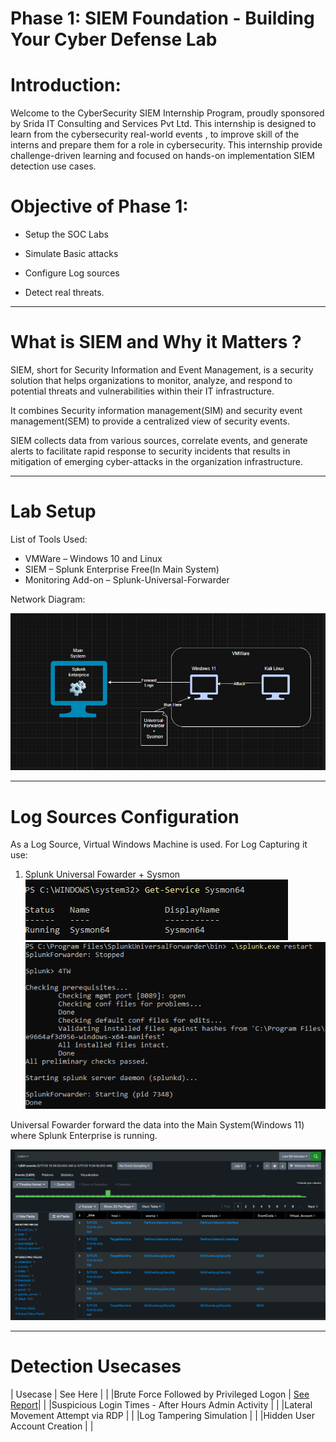 # Phase 1: SIEM Foundation - Building Your Cyber Defense Lab



# Introduction:

Welcome to the CyberSecurity SIEM Internship Program, proudly sponsored by Srida IT Consulting and Services Pvt Ltd.
This internship is designed to learn from the cybersecurity real-world events , to improve skill of the interns and prepare them for a role in cybersecurity.
This internship provide challenge-driven learning  and focused on hands-on implementation SIEM detection use cases.



# Objective of Phase 1:

* Setup the SOC Labs

* Simulate Basic attacks

* Configure Log sources

* Detect real threats.

***********        **************

# What is SIEM and Why it Matters ?


SIEM, short for Security Information and Event Management, is a security solution that helps organizations to monitor, analyze, and respond to potential threats and vulnerabilities within their IT infrastructure.

It combines Security information management(SIM) and security event management(SEM) to provide a centralized view of security events.

SIEM collects data from various sources, correlate events, and generate alerts to facilitate rapid response to security incidents that results in mitigation of emerging cyber-attacks in the organization infrastructure.


***********        **************


# Lab Setup

List of Tools Used:
* VMWare – Windows 10 and Linux 
* SIEM – Splunk Enterprise Free(In Main System)
* Monitoring Add-on – Splunk-Universal-Forwarder

Network Diagram:

![SetUp](<screenshorts/Screenshot 2025-05-17 113039.png>)



***********        **************


# Log Sources Configuration

As a Log Source, Virtual Windows Machine is used. For Log Capturing it use:
1) Splunk Universal Fowarder + Sysmon
![Sysmon](<screenshorts/Screenshot 2025-05-15 125229.png>)
![Forwarder](<screenshorts/Screenshot 2025-05-17 130801-1.png>)

Universal Fowarder forward the data into the Main System(Windows 11) where Splunk Enterprise is running.

![Splunk](<screenshorts/Screenshot 2025-05-17 113437.png>)


***********        **************


# Detection Usecases

| Usecase                                               |    See Here                                             |
|
|Brute Force Followed by Privileged Logon               |  [See Report](reports/REPORT-1-Brute-force-Detection.md)|
|
|Suspicious Login Times - After Hours Admin Activity    |
|
|Lateral Movement Attempt via RDP                       |
|
|Log Tampering Simulation                               |
|
|Hidden User Account Creation                           |
|


